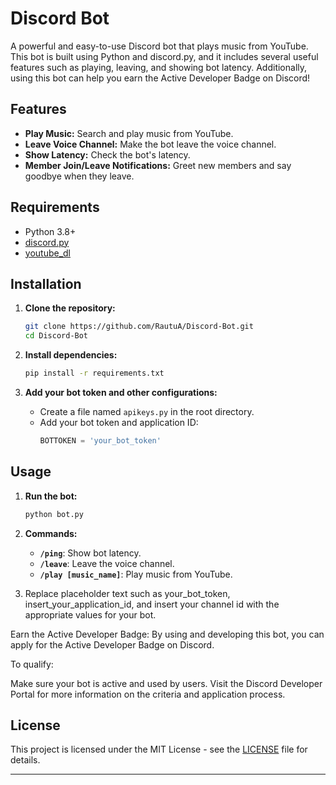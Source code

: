 # Discord Bot

A powerful and easy-to-use Discord bot that plays music from YouTube. This bot is built using Python and discord.py, and it includes several useful features such as playing, leaving, and showing bot latency. Additionally, using this bot can help you earn the Active Developer Badge on Discord!

## Features

- **Play Music:** Search and play music from YouTube.
- **Leave Voice Channel:** Make the bot leave the voice channel.
- **Show Latency:** Check the bot's latency.
- **Member Join/Leave Notifications:** Greet new members and say goodbye when they leave.

## Requirements

- Python 3.8+
- [discord.py](https://github.com/Rapptz/discord.py)
- [youtube_dl](https://github.com/ytdl-org/youtube-dl)

## Installation

1. **Clone the repository:**
    ```sh
    git clone https://github.com/RautuA/Discord-Bot.git
    cd Discord-Bot
    ```

2. **Install dependencies:**
    ```sh
    pip install -r requirements.txt
    ```

3. **Add your bot token and other configurations:**
    - Create a file named `apikeys.py` in the root directory.
    - Add your bot token and application ID:
      ```python
      BOTTOKEN = 'your_bot_token'
      ```

## Usage

1. **Run the bot:**
    ```sh
    python bot.py
    ```

2. **Commands:**
    - **`/ping`**: Show bot latency.
    - **`/leave`**: Leave the voice channel.
    - **`/play [music_name]`**: Play music from YouTube.

3. Replace placeholder text such as your_bot_token, insert_your_application_id, and insert your channel id with the appropriate values for your bot.

Earn the Active Developer Badge:
By using and developing this bot, you can apply for the Active Developer Badge on Discord.

To qualify:

Make sure your bot is active and used by users.
Visit the Discord Developer Portal for more information on the criteria and application process.


## License

This project is licensed under the MIT License - see the [LICENSE](LICENSE) file for details.

---

